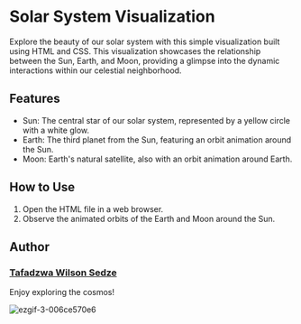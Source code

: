 # **Solar System Visualization**

Explore the beauty of our solar system with this simple visualization built using HTML and CSS. This visualization showcases the relationship between the Sun, Earth, and Moon, providing a glimpse into the dynamic interactions within our celestial neighborhood.

## Features
- Sun: The central star of our solar system, represented by a yellow circle with a white glow.
- Earth: The third planet from the Sun, featuring an orbit animation around the Sun.
- Moon: Earth's natural satellite, also with an orbit animation around Earth.

## How to Use
1. Open the HTML file in a web browser.
2. Observe the animated orbits of the Earth and Moon around the Sun.

## Author
### [Tafadzwa Wilson Sedze](https://github.com/wilson3centaurus/)

Enjoy exploring the cosmos!


![ezgif-3-006ce570e6](https://github.com/wilson3centaurus/solar-system/assets/107620180/29416a39-4095-46b8-be18-83c5649fe3da)

